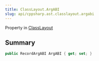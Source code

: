 ```yaml
---
title: ClassLayout.ArgABI
slug: api/cppsharp.ast.classlayout.argabi
---
```

Property in [ClassLayout](/api/cppsharp/ast/classlayout)

## Summary



```csharp
public RecordArgABI ArgABI { get; set; }
```


